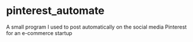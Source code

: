 # pinterest_automate
A small program I used to post automatically on the social media Pinterest for an e-commerce startup
